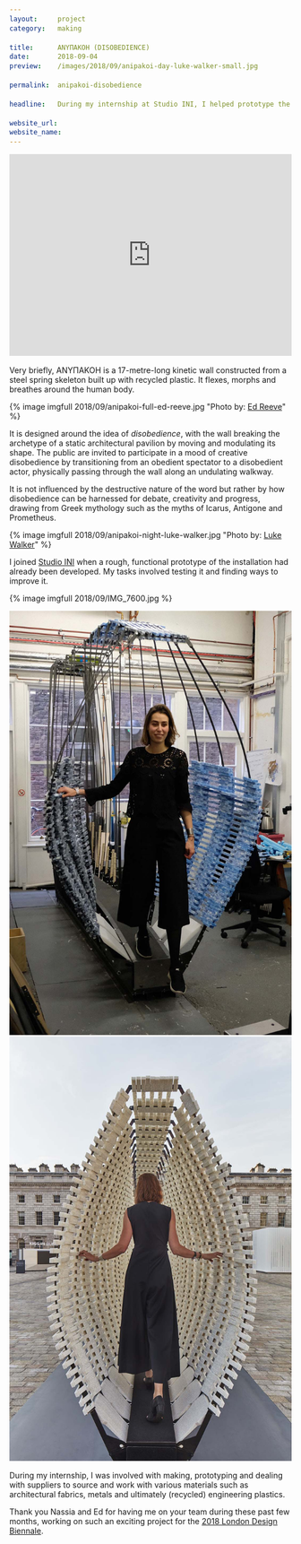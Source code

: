 ```yaml
---
layout:     project
category:   making

title:      ΑΝΥΠΑΚΟΗ (DISOBEDIENCE)
date:       2018-09-04
preview:    /images/2018/09/anipakoi-day-luke-walker-small.jpg

permalink:  anipakoi-disobedience

headline:   During my internship at Studio INI, I helped prototype the installation that represented Greece at the 2018 London Design Biennale, at Somerset House.

website_url:	
website_name:
---
```

<iframe src="https://player.vimeo.com/video/286988358?title=0&byline=0&portrait=0" width="100%" height="360" frameborder="0" webkitallowfullscreen mozallowfullscreen allowfullscreen class="imgbleed"></iframe>

Very briefly, ΑΝΥΠΑΚΟΗ is a 17-metre-long kinetic wall constructed from a steel spring skeleton built up with recycled plastic. It flexes, morphs and breathes around the human body.

{% image imgfull 2018/09/anipakoi-full-ed-reeve.jpg "Photo by: [Ed Reeve](http://www.editphoto.net/)" %}

It is designed around the idea of *disobedience*, with the wall breaking the archetype of a static architectural pavilion by moving and modulating its shape. The public are invited to participate in a mood of creative disobedience by transitioning from an obedient spectator to a disobedient actor, physically passing through the wall along an undulating walkway.

It is not influenced by the destructive nature of the word but rather by how disobedience can be harnessed for debate, creativity and progress, drawing from Greek mythology such as the myths of Icarus, Antigone and Prometheus.

{% image imgfull 2018/09/anipakoi-night-luke-walker.jpg "Photo by: [Luke Walker](http://lukeandrewwalker.com/)" %}

I joined <a href="http://www.nassia-inglessis.com">Studio INI</a> when a rough, functional prototype of the installation had already been developed. My tasks involved testing it and finding ways to improve it.

{% image imgfull 2018/09/IMG_7600.jpg %}

<div class="images-2x2">
    <a href="/images/2018/09/behindthescenes2.jpg">
        <img src="/images/2018/09/behindthescenes2.jpg">
    </a>
    <a href="/images/2018/09/anipakoi-nassia-ed-reeve.jpg">
        <img src="/images/2018/09/anipakoi-nassia-ed-reeve.jpg">
    </a>
</div>

During my internship, I was involved with making, prototyping and dealing with suppliers to source and work with various materials such as architectural fabrics, metals and ultimately (recycled) engineering plastics.

Thank you Nassia and Ed for having me on your team during these past few months, working on such an exciting project for the <a href="http://www.londondesignbiennale.com">2018 London Design Biennale</a>. 